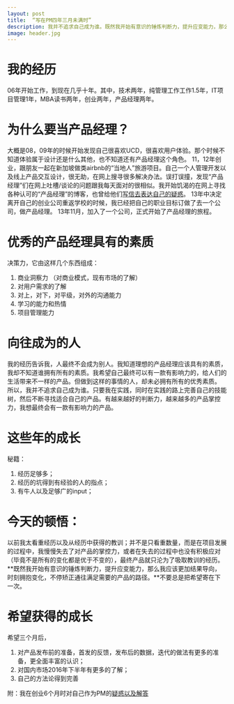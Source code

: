 ```yaml
---
layout: post
title:  “写在PM四年三月未满时”
description: 我并不追求自己成为谁。既然我开始有意识的锤炼判断力，提升应变能力，那么我应该更加结果导向，时刻拥抱变化，不停矫正通往满足需要的产品的路径。有越来越好的判断力，越来越多的产品掌控力，我终有一天会做出一款有影响力的产品。
image: header.jpg
---
```


# 我的经历
06年开始工作，到现在几乎十年。其中，技术两年，纯管理工作工作1.5年，IT项目管理1年，MBA读书两年，创业两年，产品经理两年。

# 为什么要当产品经理？
大概是08，09年的时候开始发现自己很喜欢UCD，很喜欢用户体验。那个时候不知道体验属于设计还是什么其他，也不知道还有产品经理这个角色。
11，12年创业，跟朋友一起在新加坡做类airbnb的“当地人”旅游项目。自己一个人管理开发以及线上产品交互设计，很无助，在网上搜寻很多解决办法。误打误撞，发现“产品经理”们在网上吐槽/谈论的问题跟我每天面对的很相似。我开始饥渴的在网上寻找各种认可的“产品经理”的博客，也曾给他们[写信去表达自己的疑惑][1]。
13年中决定离开自己的创业公司重返学校的时候，我已经把自己的职业目标订做了去一个公司，做产品经理。
13年11月，加入了一个公司，正式开始了产品经理的旅程。

# 优秀的产品经理具有的素质
决策力，它由这样几个东西组成：
1. 商业洞察力 （对商业模式，现有市场的了解）
2. 对用户需求的了解
3. 对上，对下，对平级，对外的沟通能力
4. 学习的能力和热情
5. 项目管理能力

# 向往成为的人
我的经历告诉我，人最终不会成为别人。我知道理想的产品经理应该具有的素质，我却不知道谁拥有所有的素质。我希望自己最终可以有一款有影响力的，给人们的生活带来不一样的产品。但做到这样的事情的人，却未必拥有所有的优秀素质。
所以，我并不追求自己成为谁。只要我在实践，同时在实践的路上完善自己的技能树，然后不断寻找适合自己的产品。有越来越好的判断力，越来越多的产品掌控力，我想最终会有一款有影响力的产品。

# 这些年的成长
秘籍：
1. 经历足够多；
2. 经历的坑得到有经验的人的指点；
3. 有牛人以及足够广的input；

# 今天的顿悟：
以前我太看重经历以及从经历中获得的教训；并不是只看重数量，而是在项目发展的过程中，我慢慢失去了对产品的掌控力，或者在失去的过程中也没有积极应对（毕竟不是所有的变化都是优于不变的），最终产品就只沦为了吸取教训的经历。**既然我开始有意识的锤炼判断力，提升应变能力，那么我应该更加结果导向，时刻拥抱变化，不停矫正通往满足需要的产品的路径。**不要总是把希望寄在下一次。

# 希望获得的成长
希望三个月后，
1. 对产品发布前的准备，首发的反馈，发布后的数据，迭代的做法有更多的准备，更全面丰富的认识；
2. 对国内市场2016年下半年有更多的了解；
3. 自己的方法论得到完善

附：我在创业6个月时对自己作为PM的[疑惑以及解答][2]

[1]:	http://firecacada.blog.163.com/blog/static/70743762012610111439404/
[2]:	http://firecacada.blog.163.com/blog/static/70743762012610111439404/